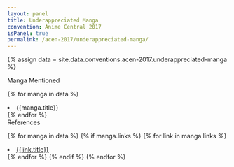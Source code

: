 ```yaml
---
layout: panel
title: Underappreciated Manga
convention: Anime Central 2017
isPanel: true
permalink: /acen-2017/underappreciated-manga/
---
```


{% assign data = site.data.conventions.acen-2017.underappreciated-manga %}

<div class="manga-header"> Manga Mentioned </div>

{% for manga in data %}
<li class="manga-list"> {{manga.title}} </li>
{% endfor %}

<div class="manga-header"> References </div>

{% for manga in data %}
{% if manga.links %}
{% for link in manga.links %}
  <li class="manga-link">
    <a href="{{link.url}}">{{link.title}}</a>
  </li>
{% endfor %}
{% endif %}
{% endfor %}
